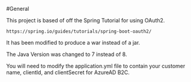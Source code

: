 #General

This project is based of off the Spring Tutorial for using OAuth2.

    https://spring.io/guides/tutorials/spring-boot-oauth2/

It has been modified to produce a war instead of a jar.

The Java Version was changed to 7 instead of 8.

You will need to modify the application.yml file to contain your customer name,
clientId, and clientSecret for AzureAD B2C.